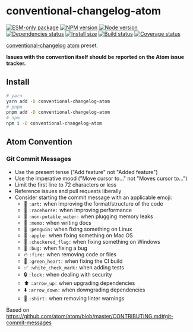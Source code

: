 # conventional-changelog-atom

[![ESM-only package][package]][package-url]
[![NPM version][npm]][npm-url]
[![Node version][node]][node-url]
[![Dependencies status][deps]][deps-url]
[![Install size][size]][size-url]
[![Build status][build]][build-url]
[![Coverage status][coverage]][coverage-url]

[package]: https://img.shields.io/badge/package-ESM--only-ffe536.svg
[package-url]: https://nodejs.org/api/esm.html

[npm]: https://img.shields.io/npm/v/conventional-changelog-atom.svg
[npm-url]: https://npmjs.com/package/conventional-changelog-atom

[node]: https://img.shields.io/node/v/conventional-changelog-atom.svg
[node-url]: https://nodejs.org

[deps]: https://img.shields.io/librariesio/release/npm/conventional-changelog-atom
[deps-url]: https://libraries.io/npm/conventional-changelog-atom/tree

[size]: https://packagephobia.com/badge?p=conventional-changelog-atom
[size-url]: https://packagephobia.com/result?p=conventional-changelog-atom

[build]: https://img.shields.io/github/actions/workflow/status/nholuongut/conventional-changelog/tests.yaml?branch=master
[build-url]: https://github.com/nholuongut/conventional-changelog/actions

[coverage]: https://coveralls.io/repos/github/nholuongut/conventional-changelog/badge.svg?branch=master
[coverage-url]: https://coveralls.io/github/nholuongut/conventional-changelog?branch=master

[conventional-changelog](https://github.com/nholuongut/conventional-changelog) [atom](https://github.com/atom/atom) preset.

**Issues with the convention itself should be reported on the Atom issue tracker.**

## Install

```bash
# yarn
yarn add -D conventional-changelog-atom
# pnpm
pnpm add -D conventional-changelog-atom
# npm
npm i -D conventional-changelog-atom
```

## Atom Convention

### Git Commit Messages

* Use the present tense ("Add feature" not "Added feature")
* Use the imperative mood ("Move cursor to..." not "Moves cursor to...")
* Limit the first line to 72 characters or less
* Reference issues and pull requests liberally
* Consider starting the commit message with an applicable emoji:
    * :art: `:art:` when improving the format/structure of the code
    * :racehorse: `:racehorse:` when improving performance
    * :non-potable_water: `:non-potable_water:` when plugging memory leaks
    * :memo: `:memo:` when writing docs
    * :penguin: `:penguin:` when fixing something on Linux
    * :apple: `:apple:` when fixing something on Mac OS
    * :checkered_flag: `:checkered_flag:` when fixing something on Windows
    * :bug: `:bug:` when fixing a bug
    * :fire: `:fire:` when removing code or files
    * :green_heart: `:green_heart:` when fixing the CI build
    * :white_check_mark: `:white_check_mark:` when adding tests
    * :lock: `:lock:` when dealing with security
    * :arrow_up: `:arrow_up:` when upgrading dependencies
    * :arrow_down: `:arrow_down:` when downgrading dependencies
    * :shirt: `:shirt:` when removing linter warnings

Based on https://github.com/atom/atom/blob/master/CONTRIBUTING.md#git-commit-messages
